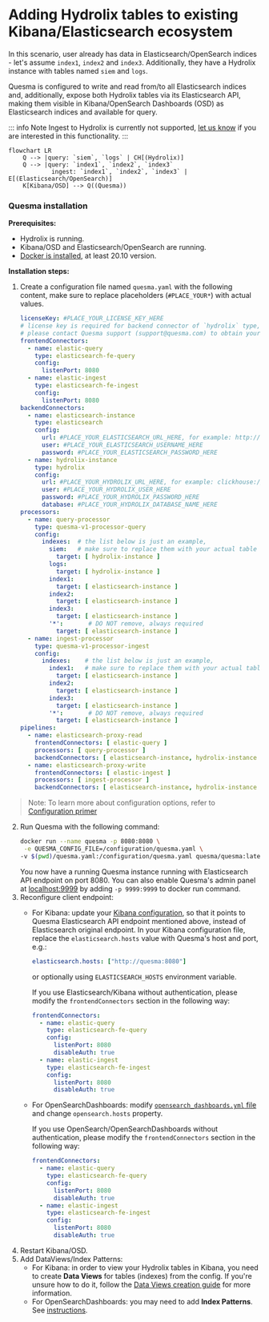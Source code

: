 # Adding Hydrolix tables to existing Kibana/Elasticsearch ecosystem

In this scenario, user already has data in Elasticsearch/OpenSearch indices - let's assume `index1`, `index2` and `index3`.
Additionally, they have a Hydrolix instance with tables named `siem` and `logs`.

Quesma is configured to write and read from/to all Elasticsearch indices and, additionally, expose both Hydrolix tables via its Elasticsearch API, making them visible in Kibana/OpenSearch Dashboards (OSD) as Elasticsearch indices and available for query.

::: info Note
Ingest to Hydrolix is currently not supported, [let us know](https://quesma.com/contact) if you are interested in this functionality.
:::

```mermaid
flowchart LR
    Q --> |query: `siem`, `logs` | CH[(Hydrolix)]
    Q --> |query: `index1`, `index2`, `index3`
            ingest: `index1`, `index2`, `index3` | E[(Elasticsearch/OpenSearch)] 
    K[Kibana/OSD] --> Q((Quesma)) 
```

### Quesma installation

**Prerequisites:**
* Hydrolix is running.
* Kibana/OSD and Elasticsearch/OpenSearch are running.
* [Docker is installed](https://www.docker.com/get-started/), at least 20.10 version.

**Installation steps:**

1. Create a configuration file named `quesma.yaml` with the following content, make sure to replace placeholders (`#PLACE_YOUR*`) with actual values.
    ```yaml
    licenseKey: #PLACE_YOUR_LICENSE_KEY_HERE 
    # license key is required for backend connector of `hydrolix` type, 
    # please contact Quesma support (support@quesma.com) to obtain yours  
    frontendConnectors:
      - name: elastic-query
        type: elasticsearch-fe-query
        config:
          listenPort: 8080
      - name: elastic-ingest
        type: elasticsearch-fe-ingest
        config:
          listenPort: 8080
    backendConnectors:
      - name: elasticsearch-instance
        type: elasticsearch
        config:
          url: #PLACE_YOUR_ELASTICSEARCH_URL_HERE, for example: http://192.168.0.7:9200
          user: #PLACE_YOUR_ELASTICSEARCH_USERNAME_HERE
          password: #PLACE_YOUR_ELASTICSEARCH_PASSWORD_HERE
      - name: hydrolix-instance
        type: hydrolix
        config:
          url: #PLACE_YOUR_HYDROLIX_URL_HERE, for example: clickhouse://companyname.hydrolix.live:9440
          user: #PLACE_YOUR_HYDROLIX_USER_HERE
          password: #PLACE_YOUR_HYDROLIX_PASSWORD_HERE
          database: #PLACE_YOUR_HYDROLIX_DATABASE_NAME_HERE
    processors:
      - name: query-processor
        type: quesma-v1-processor-query
        config:
          indexes:  # the list below is just an example, 
            siem:   # make sure to replace them with your actual table or index names
              target: [ hydrolix-instance ]
            logs:
              target: [ hydrolix-instance ]
            index1:
              target: [ elasticsearch-instance ]
            index2:
              target: [ elasticsearch-instance ]
            index3:
              target: [ elasticsearch-instance ]
            '*':       # DO NOT remove, always required
              target: [ elasticsearch-instance ]
      - name: ingest-processor
        type: quesma-v1-processor-ingest
        config:
          indexes:    # the list below is just an example, 
            index1:   # make sure to replace them with your actual table or index names
              target: [ elasticsearch-instance ]
            index2:
              target: [ elasticsearch-instance ]
            index3:
              target: [ elasticsearch-instance ]
            '*':       # DO NOT remove, always required
              target: [ elasticsearch-instance ]
    pipelines:
      - name: elasticsearch-proxy-read
        frontendConnectors: [ elastic-query ]
        processors: [ query-processor ]
        backendConnectors: [ elasticsearch-instance, hydrolix-instance ]
      - name: elasticsearch-proxy-write
        frontendConnectors: [ elastic-ingest ]
        processors: [ ingest-processor ]
        backendConnectors: [ elasticsearch-instance, hydrolix-instance ] 
    ```
> Note: To learn more about configuration options, refer to [Configuration primer](/config-primer.md)
    
2. Run Quesma with the following command:
    ```bash
    docker run --name quesma -p 8080:8080 \
     -e QUESMA_CONFIG_FILE=/configuration/quesma.yaml \
    -v $(pwd)/quesma.yaml:/configuration/quesma.yaml quesma/quesma:latest 
    ```
   You now have a running Quesma instance running with Elasticsearch API endpoint on port 8080. You can also enable Quesma's admin panel at [localhost:9999](http://localhost:9999/) by adding `-p 9999:9999` to docker run command.
3. Reconfigure client endpoint:
   * For Kibana: update your [Kibana configuration](https://www.elastic.co/guide/en/kibana/current/settings.html), so that it points to Quesma Elasticsearch API endpoint mentioned above, instead of Elasticsearch original endpoint. In your Kibana configuration file, replace the `elasticsearch.hosts` value with Quesma's host and port, e.g.:
       ```yaml
      elasticsearch.hosts: ["http://quesma:8080"]
      ```
      or optionally using `ELASTICSEARCH_HOSTS` environment variable.

      If you use Elasticsearch/Kibana without authentication, please modify the `frontendConnectors` section in the following way:
      ```yaml
      frontendConnectors:
        - name: elastic-query
          type: elasticsearch-fe-query
          config:
            listenPort: 8080
            disableAuth: true
        - name: elastic-ingest
          type: elasticsearch-fe-ingest
          config:
            listenPort: 8080
            disableAuth: true
      ```
   * For OpenSearchDashboards: modify [`opensearch_dashboards.yml` file](https://opensearch.org/docs/latest/install-and-configure/configuring-dashboards/) and change `opensearch.hosts` property.

      If you use OpenSearch/OpenSearchDashboards without authentication, please modify the `frontendConnectors` section in the following way:
      ```yaml
      frontendConnectors:
        - name: elastic-query
          type: elasticsearch-fe-query
          config:
            listenPort: 8080
            disableAuth: true
        - name: elastic-ingest
          type: elasticsearch-fe-ingest
          config:
            listenPort: 8080
            disableAuth: true
      ```
4. Restart Kibana/OSD.
5. Add DataViews/Index Patterns:
   * For Kibana: in order to view your Hydrolix tables in Kibana, you need to create **Data Views** for tables (indexes) from the config. If you're unsure how to do it, follow the [Data Views creation guide](./adding-kibana-dataviews.md) for more information.
   * For OpenSearchDashboards: you may need to add **Index Patterns**. See [instructions](https://opensearch.org/docs/latest/dashboards/management/index-patterns/).
